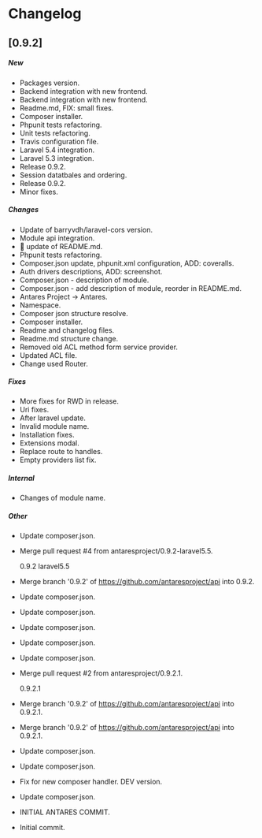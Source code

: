 # Changelog


## [0.9.2]

##### New

* Packages version. 
* Backend integration with new frontend. 
* Backend integration with new frontend. 
* Readme.md, FIX: small fixes. 
* Composer installer. 
* Phpunit tests refactoring. 
* Unit tests refactoring. 
* Travis configuration file. 
* Laravel 5.4 integration. 
* Laravel 5.3 integration. 
* Release 0.9.2. 
* Session datatbales and ordering. 
* Release 0.9.2. 
* Minor fixes. 

##### Changes

* Update of barryvdh/laravel-cors version. 
* Module api integration. 
* :book: update of README.md. 
* Phpunit tests refactoring. 
* Composer.json update, phpunit.xml configuration, ADD: coveralls. 
* Auth drivers descriptions, ADD: screenshot. 
* Composer.json - description of module. 
* Composer.json - add description of module, reorder in README.md. 
* Antares Project -> Antares. 
* Namespace. 
* Composer json structure resolve. 
* Composer installer. 
* Readme and changelog files. 
* Readme.md structure change. 
* Removed old ACL method form service provider. 
* Updated ACL file. 
* Change used Router. 

##### Fixes

* More fixes for RWD in release. 
* Uri fixes. 
* After laravel update. 
* Invalid module name. 
* Installation fixes. 
* Extensions modal. 
* Replace route to handles. 
* Empty providers list fix. 

##### Internal

* Changes of module name. 

##### Other

* Update composer.json. 
* Merge pull request #4 from antaresproject/0.9.2-laravel5.5. 

  0.9.2 laravel5.5

* Merge branch '0.9.2' of https://github.com/antaresproject/api into 0.9.2. 
* Update composer.json. 
* Update composer.json. 
* Update composer.json. 
* Update composer.json. 
* Update composer.json. 
* Merge pull request #2 from antaresproject/0.9.2.1. 

  0.9.2.1

* Merge branch '0.9.2' of https://github.com/antaresproject/api into 0.9.2.1. 
* Merge branch '0.9.2' of https://github.com/antaresproject/api into 0.9.2.1. 
* Update composer.json. 
* Update composer.json. 
* Fix for new composer handler. DEV version. 
* Update composer.json. 
* INITIAL ANTARES COMMIT. 
* Initial commit. 

